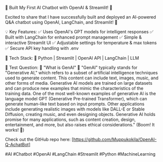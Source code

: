 🚀 Built My First AI Chatbot with OpenAI & Streamlit! 🤖

Excited to share that I have successfully built and deployed an AI-powered Q&A chatbot using OpenAI, LangChain, and Streamlit! 🎉

💡 Key Features:
✅ Uses OpenAI's GPT models for intelligent responses
✅ Built with LangChain for enhanced prompt management
✅ Simple & interactive Streamlit UI
✅ Adjustable settings for temperature & max tokens
✅ Secure API key handling with .env

🔧 Tech Stack:
🔹 Python | Streamlit | OpenAI API | LangChain | LLM  

📌 Test Question:
💬 "What is GenAI"
🤖 "GenAI" typically stands for "Generative AI," which refers to a subset of artificial intelligence techniques used to generate content. This content can include text, images, music, and other forms of media. Generative AI models are trained on large datasets and can produce new examples that mimic the characteristics of the training data.
One of the most well-known examples of generative AI is the language model GPT (Generative Pre-trained Transformer), which can generate human-like text based on input prompts. Other applications include generating realistic images with models like DALL-E or Stable Diffusion, creating music, and even designing objects.
Generative AI holds promise for many applications, such as content creation, design, entertainment, and more, but also raises ethical considerations." (Boom! It works! 🚀)

Check out the GitHub repo here: [https://github.com/Muppukokila/OpenAI-Q-AchatBot]

#AI #Chatbot #OpenAI #LangChain #Streamlit #Python #MachineLearning
